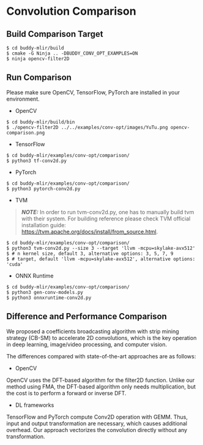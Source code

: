# Convolution Comparison

## Build Comparison Target

```
$ cd buddy-mlir/build
$ cmake -G Ninja .. -DBUDDY_CONV_OPT_EXAMPLES=ON
$ ninja opencv-filter2D
```

## Run Comparison

Please make sure OpenCV, TensorFlow, PyTorch are installed in your environment.

- OpenCV

```
$ cd buddy-mlir/build/bin
$ ./opencv-filter2D ../../examples/conv-opt/images/YuTu.png opencv-comparison.png
```

- TensorFlow

```
$ cd buddy-mlir/examples/conv-opt/comparison/
$ python3 tf-conv2d.py
```

- PyTorch

```
$ cd buddy-mlir/examples/conv-opt/comparison/
$ python3 pytorch-conv2d.py
```

- TVM
> **_NOTE:_**  In order to run tvm-conv2d.py, one has to manually build tvm with their system. For building reference please check TVM official installation guide: https://tvm.apache.org/docs/install/from_source.html.

```
$ cd buddy-mlir/examples/conv-opt/comparison/
$ python3 tvm-conv2d.py --size 3 --target 'llvm -mcpu=skylake-avx512'
$ # n kernel size, default 3, alternative options: 3, 5, 7, 9 
$ # target, default 'llvm -mcpu=skylake-avx512', alternative options: 'cuda'
```

- ONNX Runtime

```
$ cd buddy-mlir/examples/conv-opt/comparison/
$ python3 gen-conv-models.py
$ python3 onnxruntime-conv2d.py
```

## Difference and Performance Comparison

We proposed a coefficients broadcasting algorithm with strip mining strategy (CB-SM) to accelerate 2D convolutions, 
which is the key operation in deep learning, image/video processing, and computer vision.

The differences compared with state-of-the-art approaches are as follows:

- OpenCV

OpenCV uses the DFT-based algorithm for the filter2D function.
Unlike our method using FMA, the DFT-based algorithm only needs multiplication, 
but the cost is to perform a forward or inverse DFT.

- DL frameworks

TensorFlow and PyTorch compute Conv2D operation with GEMM. 
Thus, input and output transformation are necessary, which causes additional overhead. 
Our approach vectorizes the convolution directly without any transformation.
